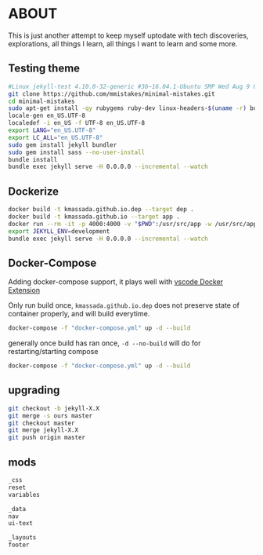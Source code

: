 # ABOUT

This is just another attempt to keep myself uptodate with tech discoveries, explorations, all things I learn, all things I want to learn and some more.

## Testing theme

```bash
#Linux jekyll-test 4.10.0-32-generic #36~16.04.1-Ubuntu SMP Wed Aug 9 09:19:02 UTC 2017 x86_64 x86_64 x86_64 GNU/Linux
git clone https://github.com/mmistakes/minimal-mistakes.git
cd minimal-mistakes
sudo apt-get install -qy rubygems ruby-dev linux-headers-$(uname -r) build-essential  zlib1g-dev locales libtool autoconf
locale-gen en_US.UTF-8
localedef -i en_US -f UTF-8 en_US.UTF-8
export LANG="en_US.UTF-8"
export LC_ALL="en_US.UTF-8"
sudo gem install jekyll bundler
sudo gem install sass --no-user-install
bundle install
bundle exec jekyll serve -H 0.0.0.0 --incremental --watch
```

## Dockerize

```bash
docker build -t kmassada.github.io.dep --target dep .
docker build -t kmassada.github.io --target app .
docker run --rm -it -p 4000:4000 -v "$PWD":/usr/src/app -w /usr/src/app kmassada.github.io bash
export JEKYLL_ENV=development
bundle exec jekyll serve -H 0.0.0.0 --incremental --watch
```

## Docker-Compose

Adding docker-compose support, it plays well with [vscode Docker Extension](https://code.visualstudio.com/docs/azure/docker)

Only run build once, `kmassada.github.io.dep` does not preserve state of container properly, and will build everytime.

```bash
docker-compose -f "docker-compose.yml" up -d --build
```

generally once build has ran once, `-d --no-build` will do for restarting/starting compose

```bash
docker-compose -f "docker-compose.yml" up -d --build
```

## upgrading

```bash
git checkout -b jekyll-X.X
git merge -s ours master
git checkout master
git merge jekyll-X.X
git push origin master
```

## mods

```bash
_css
reset
variables

_data
nav
ui-text

_layouts
footer
```